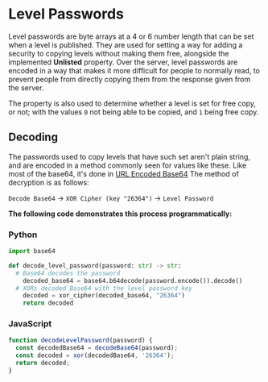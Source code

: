 # Level Passwords

Level passwords are byte arrays at a 4 or 6 number length that can be set when a level is published. They are used for setting a way for adding a security to copying levels without making them free, alongside the implemented **Unlisted** property. Over the server, level passwords are encoded in a way that makes it more difficult for people to normally read, to prevent people from directly copying them from the response given from the server.

The property is also used to determine whether a level is set for free copy, or not; with the values `0` not being able to be copied, and `1` being free copy.

## Decoding

The passwords used to copy levels that have such set aren't plain string, and are encoded in a method commonly seen for values like these. Like most of the base64, it's done in [URL Encoded Base64](/topics/encryption/base64.md) The method of decryption is as follows:

`Decode Base64` -> `XOR Cipher (key "26364")` -> `Level Password`

**The following code demonstrates this process programmatically:**

<!-- tabs:start -->

### **Python**

```py
import base64

def decode_level_password(password: str) -> str:
  # Base64 decodes the password
	decoded_base64 = base64.b64decode(password.encode()).decode()
  # XORs decoded Base64 with the level password key
	decoded = xor_cipher(decoded_base64, "26364")
	return decoded
```

### **JavaScript**

```js
function decodeLevelPassword(password) {
  const decodedBase64 = decodeBase64(password);
  const decoded = xor(decodedBase64, '26364');
  return decoded;
}
```

<!-- tabs:end -->
